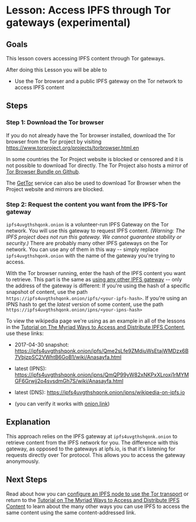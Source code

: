 # Lesson: Access IPFS through Tor gateways (experimental)

## Goals

This lesson covers accessing IPFS content through Tor gateways.

After doing this Lesson you will be able to  
* Use the Tor browser and a public IPFS gateway on the Tor network to access IPFS content

## Steps

### Step 1: Download the Tor browser

If you do not already have the Tor browser installed, download the Tor browser from the Tor project by visiting https://www.torproject.org/projects/torbrowser.html.en

In some countries the Tor Project website is blocked or censored and it is not possible to download Tor directly. The Tor Project also hosts a mirror of [Tor Browser Bundle on Github](https://github.com/TheTorProject/gettorbrowser).

The [GetTor](https://www.torproject.org/projects/gettor) service can also be used to download Tor Browser when the Project website and mirrors are blocked.

### Step 2: Request the content you want from the IPFS-Tor gateway

`ipfs4uvgthshqonk.onion` is a volunteer-run IPFS Gateway on the Tor network. You will use this gateway to request IPFS content.
_(Warning: The IPFS project does not run this gateway. We cannot guarantee stability or security.)_ There are probably many other IPFS gateways on the Tor network. You can use any of them in this way -- simply replace `ipfs4uvgthshqonk.onion` with the name of the gateway you're trying to access.

With the Tor browser running, enter the hash of the IPFS content you want to retrieve. This part is the same as [using any other IPFS gateway](../../classical-web/lessons/other-gateways.md) -- only the address of the gateway is different: If you're using the hash of a specific snapshot of content, use the path `https://ipfs4uvgthshqonk.onion/ipfs/<your-ipfs-hash>`. If you're using an IPNS hash to get the _latest_ version of some content, use the path `https://ipfs4uvgthshqonk.onion/ipns/<your-ipns-hash>`

To view the wikipedia page we're using as an example in all of the lessons in the [Tutorial on The Myriad Ways to Access and Distribute IPFS Content](/avenues-for-access/README.md), use these links:

- 2017-04-30 snapshot: https://ipfs4uvgthshqonk.onion/ipfs/Qme2sLfe9ZMdiuWsEtajWMDzx6B7VbjzpSC2VWhtB6GoB1/wiki/Anasayfa.html
- latest (IPNS): https://ipfs4uvgthshqonk.onion/ipns/QmQP99yW82xNKPxXLroxj1rMYMGF6Grwjj2o4svsdmGh7S/wiki/Anasayfa.html
- latest (DNS): https://ipfs4uvgthshqonk.onion/ipns/wikipedia-on-ipfs.io

- (you can verify it works with [onion.link](https://onion.link))

## Explanation

This approach relies on the IPFS gateway at `ipfs4uvgthshqonk.onion` to retrieve content from the IPFS network for you. The difference with this gateway, as opposed to the gateways at ipfs.io, is that it's listening for requests directly over Tor protocol. This allows you to access the gateway anonymously.

## Next Steps

Read about how you can [configure an IPFS node to use the Tor transport](/avenues-for-access/lessons/tor-transport.md) or return to the [Tutorial on The Myriad Ways to Access and Distribute IPFS Content](/avenues-for-access/README.md) to learn about the many other ways you can use IPFS to access the same content using the same content-addressed link.
